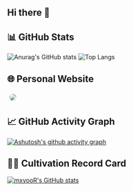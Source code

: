 ## Hi there 👋

<!--
**mxyooR/mxyooR** is a ✨ _special_ ✨ repository because its `README.md` (this file) appears on your GitHub profile.

Here are some ideas to get you started:

- 🔭 I’m currently working on ...
- 🌱 I’m currently learning ...
- 👯 I’m looking to collaborate on ...
- 🤔 I’m looking for help with ...
- 💬 Ask me about ...
- 📫 How to reach me: ...
- 😄 Pronouns: ...
- ⚡ Fun fact: ...
-->

## 📊 GitHub Stats

![Anurag's GitHub stats](https://github-readme-stats.vercel.app/api?username=mxyooR&show_icons=true&theme=radical) ![Top Langs](https://github-readme-stats.vercel.app/api/top-langs/?username=mxyooR&layout=compact&theme=radical)





## 🌐 Personal Website

<div >
  <a href="https://mxyoor.top" style="text-decoration: none">
    <img src="https://img.shields.io/badge/Website-Explore_Now-2D87D0?style=for-the-badge&logo=globe&logoColor=white&labelColor=1A73E8&color=ffffff&labelWidth=15px&link=https://mxyoor.top" 
         style="border-radius: 8px; margin: 5px; transition: transform 0.3s ease;" 
         onmouseover="this.style.transform='scale(1.05)'" 
         onmouseout="this.style.transform='scale(1)'">
    <br>

  </a>
</div>


## 📈 GitHub Activity Graph

[![Ashutosh's github activity graph](https://github-readme-activity-graph.vercel.app/graph?username=mxyooR&theme=dracula)](https://github.com/ashutosh00710/github-readme-activity-graph)

## 🧙‍♂️ Cultivation Record Card

[![mxyooR's GitHub stats](https://github-immortality.vercel.app/api?username=mxyooR)](https://github.com/IceEnd)
